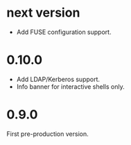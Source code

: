 # next version

* Add FUSE configuration support. 

# 0.10.0

* Add LDAP/Kerberos support.
* Info banner for interactive shells only.

# 0.9.0

First pre-production version.
